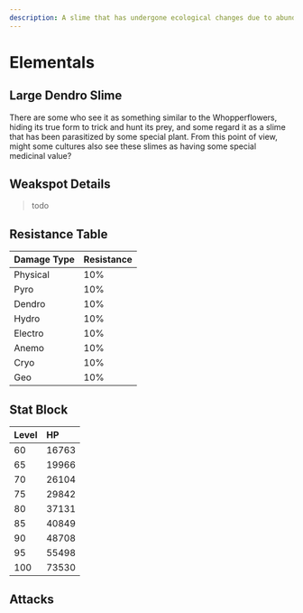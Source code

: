 ```yaml
---
description: A slime that has undergone ecological changes due to abundant Dendro in its environment..
---
```


# Elementals

## Large Dendro Slime

There are some who see it as something similar to the Whopperflowers, hiding its true form to trick and hunt its prey, and some regard it as a slime that has been parasitized by some special plant. From this point of view, might some cultures also see these slimes as having some special medicinal value?

## Weakspot Details

> todo

## Resistance Table

| Damage Type | Resistance |
| :--- | :--- |
| Physical | 10% |
| Pyro | 10% |
| Dendro | 10% |
| Hydro | 10% |
| Electro | 10% |
| Anemo | 10% |
| Cryo | 10% |
| Geo | 10% |

## Stat Block

| Level | HP |
| :--- | :--- |
| 60 | 16763 |
| 65 | 19966 |
| 70 | 26104 |
| 75 | 29842 |
| 80 | 37131 |
| 85 | 40849 |
| 90 | 48708 |
| 95 | 55498 |
| 100 | 73530 |

## Attacks

